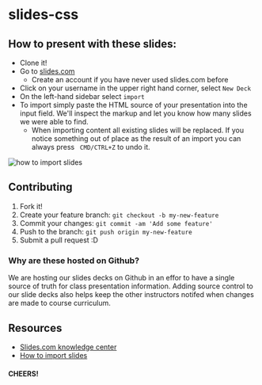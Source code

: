 # slides-css

## How to present with these slides:

* Clone it!
* Go to [slides.com](https://slides.com/)
    * Create an account if you have never used slides.com before
* Click on your username in the upper right hand corner, select ```New Deck```
* On the left-hand sidebar select ```import``` 
* To import simply paste the HTML source of your presentation into the input field. We'll inspect the markup and let you know how many slides we were able to find.
    * When importing content all existing slides will be replaced. If you notice something out of place as the result of an import you can always press ``` CMD/CTRL+Z```  to undo it.
    
![how to import slides](https://slides.uservoice.com/assets/74236495/kb-import-reveal.png)

## Contributing
1. Fork it!
2. Create your feature branch: ```git checkout -b my-new-feature```
3. Commit your changes: ```git commit -am 'Add some feature'```
4. Push to the branch: ````git push origin my-new-feature````
5. Submit a pull request :D

### Why are these hosted on Github?
We are hosting our slides decks on Github in an effor to have a single source of truth for class presentation information. Adding source control to our slide decks also helps keep the other instructors notifed when changes are made to course curriculum.

## Resources
* [Slides.com knowledge center](http://help.slides.com/)
* [How to import slides](http://help.slides.com/knowledgebase/articles/271213-import-from-reveal-js)

#### CHEERS!
